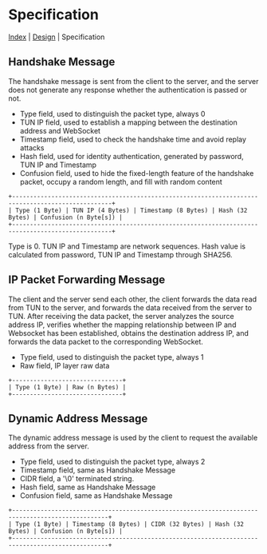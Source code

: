 # Specification

[Index](index.md) | [Design](design.md) | Specification

## Handshake Message

The handshake message is sent from the client to the server, and the server does not generate any response whether the authentication is passed or not.

- Type field, used to distinguish the packet type, always 0
- TUN IP field, used to establish a mapping between the destination address and WebSocket
- Timestamp field, used to check the handshake time and avoid replay attacks
- Hash field, used for identity authentication, generated by password, TUN IP and Timestamp
- Confusion field, used to hide the fixed-length feature of the handshake packet, occupy a random length, and fill with random content

```plaintext
+--------------------------------------------------------------------------------------------------+
| Type (1 Byte) | TUN IP (4 Bytes) | Timestamp (8 Bytes) | Hash (32 Bytes) | Confusion (n Byte[s]) |
+--------------------------------------------------------------------------------------------------+
```

Type is 0. TUN IP and Timestamp are network sequences. Hash value is calculated from password, TUN IP and Timestamp through SHA256.


## IP Packet Forwarding Message

The client and the server send each other, the client forwards the data read from TUN to the server, and forwards the data received from the server to TUN. After receiving the data packet, the server analyzes the source address IP, verifies whether the mapping relationship between IP and Websocket has been established, obtains the destination address IP, and forwards the data packet to the corresponding WebSocket.

- Type field, used to distinguish the packet type, always 1
- Raw field, IP layer raw data

```plaintext
+-------------------------------+
| Type (1 Byte) | Raw (n Bytes) |
+-------------------------------+
```

## Dynamic Address Message

The dynamic address message is used by the client to request the available address from the server.

- Type field, used to distinguish the packet type, always 2
- Timestamp field, same as Handshake Message
- CIDR field, a '\0' terminated string.
- Hash field, same as Handshake Message
- Confusion field, same as Handshake Message

```plaintext
+-------------------------------------------------------------------------------------------------+
| Type (1 Byte) | Timestamp (8 Bytes) | CIDR (32 Bytes) | Hash (32 Bytes) | Confusion (n Byte[s]) |
+-------------------------------------------------------------------------------------------------+
```

